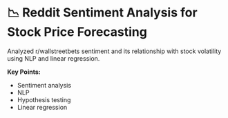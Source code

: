 # 📉 Reddit Sentiment Analysis for Stock Price Forecasting

Analyzed r/wallstreetbets sentiment and its relationship with stock volatility using NLP and linear regression.

**Key Points:**
- Sentiment analysis
- NLP
- Hypothesis testing
- Linear regression